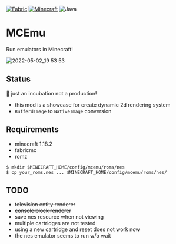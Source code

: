 [![Fabric](https://img.shields.io/badge/Mod_Loader-Fabric-blue)](https://fabricmc.net/)
[![Minecraft](https://img.shields.io/badge/Minecraft-1.18.2-green)](https://www.minecraft.net/)
![Java](https://img.shields.io/badge/Java-17-b07219)

# MCEmu

Run emulators in Minecraft!

![2022-05-02_19 53 53](https://user-images.githubusercontent.com/493908/166223486-5f2ee0b9-7c17-422d-953b-747ba1c6beb4.png)

## Status

🐣 just an incubation not a production! 

 * this mod is a showcase for create dynamic 2d rendering system
 * `BufferdImage` to `NativeImage` conversion

## Requirements

 * minecraft 1.18.2
 * fabricmc
 * romz
```shell
$ mkdir $MINECRAFT_HOME/config/mcemu/roms/nes
$ cp your_roms.nes ... $MINECRAFT_HOME/config/mcemu/roms/nes/
```

## TODO

 * ~~television entity renderer~~
 * ~~console block renderer~~
 * save nes resource when not viewing
 * multiple cartridges are not tested
 * using a new cartridge and reset does not work now
 * the nes emulator seems to run w/o wait